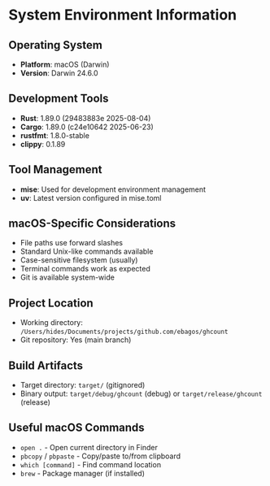 # System Environment Information

## Operating System
- **Platform**: macOS (Darwin)
- **Version**: Darwin 24.6.0

## Development Tools
- **Rust**: 1.89.0 (29483883e 2025-08-04)
- **Cargo**: 1.89.0 (c24e10642 2025-06-23)
- **rustfmt**: 1.8.0-stable
- **clippy**: 0.1.89

## Tool Management
- **mise**: Used for development environment management
- **uv**: Latest version configured in mise.toml

## macOS-Specific Considerations
- File paths use forward slashes
- Standard Unix-like commands available
- Case-sensitive filesystem (usually)
- Terminal commands work as expected
- Git is available system-wide

## Project Location
- Working directory: `/Users/hides/Documents/projects/github.com/ebagos/ghcount`
- Git repository: Yes (main branch)

## Build Artifacts
- Target directory: `target/` (gitignored)
- Binary output: `target/debug/ghcount` (debug) or `target/release/ghcount` (release)

## Useful macOS Commands
- `open .` - Open current directory in Finder
- `pbcopy` / `pbpaste` - Copy/paste to/from clipboard
- `which [command]` - Find command location
- `brew` - Package manager (if installed)